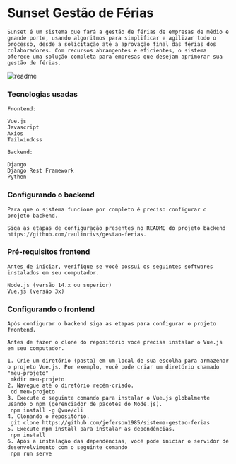 # Sunset Gestão de Férias

```
Sunset é um sistema que fará a gestão de férias de empresas de médio e grande porte, usando algoritmos para simplificar e agilizar todo o processo, desde a solicitação até a aprovação final das férias dos colaboradores. Com recursos abrangentes e eficientes, o sistema oferece uma solução completa para empresas que desejam aprimorar sua gestão de férias.
```
![readme](https://github.com/jeferson1985/sistema-gestao-ferias/assets/58534889/a30800e0-38ea-49eb-9ed7-b90e90cfb425)

### Tecnologias usadas
```
Frontend:       

Vue.js
Javascript          
Axios          
Tailwindcss 

Backend:

Django
Django Rest Framework
Python
```
### Configurando o backend

```
Para que o sistema funcione por completo é preciso configurar o projeto backend.

Siga as etapas de configuração presentes no README do projeto backend https://github.com/raulinrivs/gestao-ferias.
```
### Pré-requisitos frontend
```
Antes de iniciar, verifique se você possui os seguintes softwares instalados em seu computador.

Node.js (versão 14.x ou superior)
Vue.js (versão 3x)
```

### Configurando o frontend
```
Após configurar o backend siga as etapas para configurar o projeto frontend.

Antes de fazer o clone do repositório você precisa instalar o Vue.js em seu computador.

1. Crie um diretório (pasta) em um local de sua escolha para armazenar o projeto Vue.js. Por exemplo, você pode criar um diretório chamado "meu-projeto"
 mkdir meu-projeto
2. Navegue até o diretório recém-criado.
 cd meu-projeto
3. Execute o seguinte comando para instalar o Vue.js globalmente usando o npm (gerenciador de pacotes do Node.js).
 npm install -g @vue/cli
4. Clonando o repositório.
 git clone https://github.com/jeferson1985/sistema-gestao-ferias
5. Execute npm install para instalar as dependências.
 npm install
6. Após a instalação das dependências, você pode iniciar o servidor de desenvolvimento com o seguinte comando
 npm run serve

```
